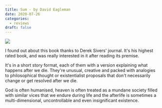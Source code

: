 ```yaml
---
title: Sum - by David Eagleman
date: 2020-07-26
categories:
  - reviews
draft: false
---
```


![](https://i.gr-assets.com/images/S/compressed.photo.goodreads.com/books/1320528453l/4948826.jpg)

I found out about this book thanks to Derek Sivers' journal.
It's his highest rated book, and was really interested in it after reading its premise.

It's in a short story format, each of them with a version explaining what happens after we die.
They're unusual, creative and packed with analogies to philosophical thought or existentialist proposals that don't necessarily change or get resolved after we die.

God is often humanised, heaven is often treated as a mundane society filled with similar vices that we endure during life and the afterlife is sometimes a multi-dimensional, uncontrollable and even insignificant existence.
